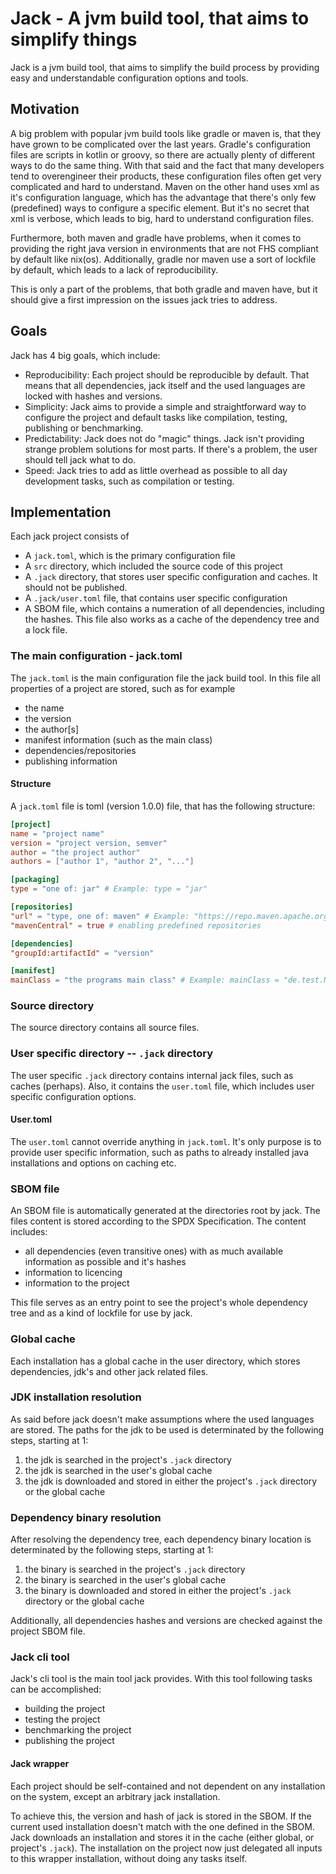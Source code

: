 # Jack - A jvm build tool, that aims to simplify things

Jack is a jvm build tool, that aims to simplify the build process by providing easy and understandable configuration
options and tools.

## Motivation

A big problem with popular jvm build tools like gradle or maven is, that they have grown to be complicated over the last years.
Gradle's configuration files are scripts in kotlin or groovy, so there are actually plenty of different ways
to do the same thing. With that said and the fact that many developers tend to overengineer their products, these
configuration files often get very complicated and hard to understand.
Maven on the other hand uses xml as it's configuration language, which has the advantage that there's only few (predefined)
ways to configure a specific element. But it's no secret that xml is verbose, which leads to big, hard to understand configuration files.

Furthermore, both maven and gradle have problems, when it comes to providing the right java version in environments that are not
FHS compliant by default like nix(os). Additionally, gradle nor maven use a sort of lockfile by default, which leads to 
a lack of reproducibility. 

This is only a part of the problems, that both gradle and maven have, but it should give a first impression on the issues
jack tries to address.

## Goals
Jack has 4 big goals, which include:
- Reproducibility: Each project should be reproducible by default. That means that all dependencies, jack itself and the used languages are locked with hashes and versions.
- Simplicity: Jack aims to provide a simple and straightforward way to configure the project and default tasks like compilation, testing, publishing or benchmarking.
- Predictability: Jack does not do "magic" things. Jack isn't providing strange problem solutions for most parts. If there's a problem, the user should tell jack what to do.
- Speed: Jack tries to add as little overhead as possible to all day development tasks, such as compilation or testing.

## Implementation
Each jack project consists of
- A `jack.toml`, which is the primary configuration file 
- A `src` directory, which included the source code of this project
- A `.jack` directory, that stores user specific configuration and caches. It should not be published.
- A `.jack/user.toml` file, that contains user specific configuration
- A SBOM file, which contains a numeration of all dependencies, including the hashes. This file also works as a cache of the dependency tree and a lock file.

### The main configuration - jack.toml
The `jack.toml` is the main configuration file the jack build tool. In this file all properties of a project are stored, such as for example
- the name
- the version
- the author[s]
- manifest information (such as the main class)
- dependencies/repositories
- publishing information

#### Structure
A `jack.toml` file is toml (version 1.0.0) file, that has the following structure:
```toml
[project]
name = "project name"
version = "project version, semver"
author = "the project author"
authors = ["author 1", "author 2", "..."]

[packaging]
type = "one of: jar" # Example: type = "jar"

[repositories]
"url" = "type, one of: maven" # Example: "https://repo.maven.apache.org/maven2/" = "maven"
"mavenCentral" = true # enabling predefined repositories

[dependencies]
"groupId:artifactId" = "version"

[manifest]
mainClass = "the programs main class" # Example: mainClass = "de.test.Main"
```

### Source directory
The source directory contains all source files.

### User specific directory -- `.jack` directory
The user specific `.jack` directory contains internal jack files, such as caches (perhaps).
Also, it contains the `user.toml` file, which includes user specific configuration options.

#### User.toml
The `user.toml` cannot override anything in `jack.toml`. It's only purpose is to provide user specific information, such 
as paths to already installed java installations and options on caching etc.

### SBOM file
An SBOM file is automatically generated at the directories root by jack. The files content is stored according to the
SPDX Specification.
The content includes:
- all dependencies (even transitive ones) with as much available information as possible and it's hashes
- information to licencing
- information to the project

This file serves as an entry point to see the project's whole dependency tree and as a kind of lockfile for use by jack.

### Global cache
Each installation has a global cache in the user directory, which stores dependencies, jdk's and other jack related files.

### JDK installation resolution
As said before jack doesn't make assumptions where the used languages are stored.
The paths for the jdk to be used is determinated by the following steps, starting at 1:
1. the jdk is searched in the project's `.jack` directory 
2. the jdk is searched in the user's global cache
3. the jdk is downloaded and stored in either the project's `.jack` directory or the global cache

### Dependency binary resolution
After resolving the dependency tree, each dependency binary location is determinated by the following steps, starting at 1:
1. the binary is searched in the project's `.jack` directory
2. the binary is searched in the user's global cache
3. the binary is downloaded and stored in either the project's `.jack` directory or the global cache

Additionally, all dependencies hashes and versions are checked against the project SBOM file.

### Jack cli tool
Jack's cli tool is the main tool jack provides. With this tool following tasks can be accomplished:
- building the project
- testing the project
- benchmarking the project
- publishing the project

#### Jack wrapper
Each project should be self-contained and not dependent on any installation on the system, except an arbitrary jack installation.

To achieve this, the version and hash of jack is stored in the SBOM.
If the current used installation doesn't match with the one defined in the SBOM. Jack downloads an installation 
and stores it in the cache (either global, or project's `.jack`). The installation on the project now just delegated all
inputs to this wrapper installation, without doing any tasks itself.


